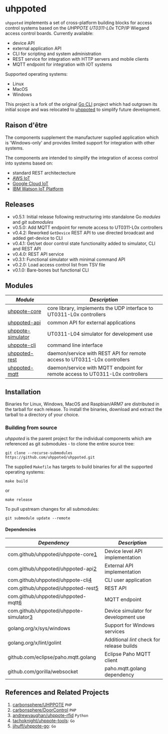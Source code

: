# uhppoted

`uhppoted` implements a set of cross-platform building blocks for access control systems based on the 
*UHPPOTE UT0311-L0x* TCP/IP Wiegand access control boards. Currently available:

- device API
- external application API
- CLI for scripting and system administration
- REST service for integration with HTTP servers and mobile clients
- MQTT endpoint for integration with IOT systems

Supported operating systems:
- Linux
- MacOS
- Windows

This project is a fork of the original [Go CLI](https://github.com/twystd/uhppote-go) project which had outgrown
its initial scope and was relocated to [uhppoted](https://github.com/uhppoted) to simplify future development.

## Raison d'être

The components supplement the manufacturer supplied application which is 'Windows-only' and provides limited support 
for integration with other systems. 

The components are intended to simplify the integration of access control into systems based on:
- standard REST architectecture
- [AWS IoT](https://aws.amazon.com/iot)
- [Google Cloud IoT](https://cloud.google.com/solutions/iot)
- [IBM Watson IoT Platform](https://internetofthings.ibmcloud.com)

## Releases

- v0.5.1: Initial release following restructuring into standalone Go *modules* and *git submodules*
- v0.5.0: Add MQTT endpoint for remote access to UT0311-L0x controllers
- v0.4.2: Reworked `GetDevice` REST API to use directed broadcast and added get-device to CLI
- v0.4.1: Get/set door control state functionality added to simulator, CLI and REST API
- v0.4.0: REST API service
- v0.3.1: Functional simulator with minimal command API
- v0.2.0: Load access control list from TSV file
- v0.1.0: Bare-bones but functional CLI

## Modules

| *Module*               | *Description*                                                                 |
| ---------------------- | ----------------------------------------------------------------------------- |
| [uhppote-core][1]      | core library, implements the UDP interface to UT0311-L0x controllers          |
| [uhppoted-api][2]      | common API for external applications                                          |
| [uhppote-simulator][3] | UT0311-L04 simulator for development use                                      |
| [uhppote-cli][4]       | command line interface                                                        |
| [uhppoted-rest][5]     | daemon/service with REST API for remote access to UT0311-L0x controllers      |
| [uhppoted-mqtt][6]     | daemon/service with MQTT endpoint for remote access to UT0311-L0x controllers |

## Installation

Binaries for Linux, Windows, MacOS and Raspbian/ARM7 are distributed in the tarball for each release. To install
the binaries, download and extract the tarball to a directory of your choice.

### Building from source

*uhppoted* is the parent project for the individual components which are referenced as git submodules -
to clone the entire source tree:

```
git clone --recurse-submodules https://github.com/uhppoted/uhppoted.git

```

The supplied `Makefile` has targets to build binaries for all the supported operating systems:
```
make build
```
or 
```
make release
```

To pull upstream changes for all submodules:

```
git submodule update --remote
```

#### Dependencies

| *Dependency*                             | *Description*                                          |
| ---------------------------------------- | ------------------------------------------------------ |
| com.github/uhppoted/uhppote-core[1]      | Device level API implementation                        |
| com.github/uhppoted/uhppoted-api[2]      | External API implementation                            |
| com.github/uhppoted/uhppote-cli[4]       | CLI user application                                   |
| com.github/uhppoted/uhppoted-rest[5]     | REST API                                               |
| com.github/uhppoted/uhppoted-mqtt[6]     | MQTT endpoint                                          |
| com.github/uhppoted/uhppote-simulator[3] | Device simulator for development use                   |
| golang.org/x/sys/windows                 | Support for Windows services                           |
| golang.org/x/lint/golint                 | Additional *lint* check for release builds             |
| github.com/eclipse/paho.mqtt.golang      | Eclipse Paho MQTT client                               |
| github.com/gorilla/websocket             | paho.mqtt.golang dependency                            |

## References and Related Projects

1. [carbonsphere/UHPPOTE](https://github.com/carbonsphere/UHPPOTE) `PHP`
2. [carbonsphere/DoorControl](https://github.com/carbonsphere/DoorControl) `PHP`
2. [andrewvaughan/uhppote-rfid](https://github.com/andrewvaughan/uhppote-rfid) `Python`
3. [tachoknight/uhppote-tools](https://github.com/tachoknight/uhppote-tools): `Go`
4. [jjhuff/uhppote-go](https://github.com/jjhuff/uhppote-go): `Go`

[1]: https://github.com/uhppoted/uhppote-core
[2]: https://github.com/uhppoted/uhppoted-api
[3]: https://github.com/uhppoted/uhppote-simulator
[4]: https://github.com/uhppoted/uhppote-cli
[5]: https://github.com/uhppoted/uhppoted-rest
[6]: https://github.com/uhppoted/uhppoted-mqtt




